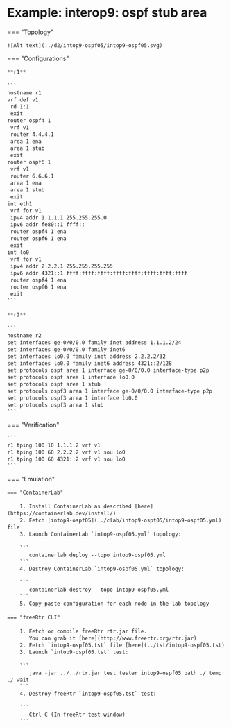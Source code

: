 # Example: interop9: ospf stub area

=== "Topology"

    ![Alt text](../d2/intop9-ospf05/intop9-ospf05.svg)

=== "Configurations"

    **r1**

    ```
    hostname r1
    vrf def v1
     rd 1:1
     exit
    router ospf4 1
     vrf v1
     router 4.4.4.1
     area 1 ena
     area 1 stub
     exit
    router ospf6 1
     vrf v1
     router 6.6.6.1
     area 1 ena
     area 1 stub
     exit
    int eth1
     vrf for v1
     ipv4 addr 1.1.1.1 255.255.255.0
     ipv6 addr fe80::1 ffff::
     router ospf4 1 ena
     router ospf6 1 ena
     exit
    int lo0
     vrf for v1
     ipv4 addr 2.2.2.1 255.255.255.255
     ipv6 addr 4321::1 ffff:ffff:ffff:ffff:ffff:ffff:ffff:ffff
     router ospf4 1 ena
     router ospf6 1 ena
     exit
    ```

    **r2**

    ```
    hostname r2
    set interfaces ge-0/0/0.0 family inet address 1.1.1.2/24
    set interfaces ge-0/0/0.0 family inet6
    set interfaces lo0.0 family inet address 2.2.2.2/32
    set interfaces lo0.0 family inet6 address 4321::2/128
    set protocols ospf area 1 interface ge-0/0/0.0 interface-type p2p
    set protocols ospf area 1 interface lo0.0
    set protocols ospf area 1 stub
    set protocols ospf3 area 1 interface ge-0/0/0.0 interface-type p2p
    set protocols ospf3 area 1 interface lo0.0
    set protocols ospf3 area 1 stub
    ```

=== "Verification"

    ```
    r1 tping 100 10 1.1.1.2 vrf v1
    r1 tping 100 60 2.2.2.2 vrf v1 sou lo0
    r1 tping 100 60 4321::2 vrf v1 sou lo0
    ```

=== "Emulation"

    === "ContainerLab"

        1. Install ContainerLab as described [here](https://containerlab.dev/install/)  
        2. Fetch [intop9-ospf05](../clab/intop9-ospf05/intop9-ospf05.yml) file  
        3. Launch ContainerLab `intop9-ospf05.yml` topology:  

        ```
           containerlab deploy --topo intop9-ospf05.yml  
        ```
        4. Destroy ContainerLab `intop9-ospf05.yml` topology:  

        ```
           containerlab destroy --topo intop9-ospf05.yml  
        ```
        5. Copy-paste configuration for each node in the lab topology

    === "freeRtr CLI"

        1. Fetch or compile freeRtr rtr.jar file.  
           You can grab it [here](http://www.freertr.org/rtr.jar)  
        2. Fetch `intop9-ospf05.tst` file [here](../tst/intop9-ospf05.tst)  
        3. Launch `intop9-ospf05.tst` test:  

        ```
           java -jar ../../rtr.jar test tester intop9-ospf05 path ./ temp ./ wait
        ```
        4. Destroy freeRtr `intop9-ospf05.tst` test:  

        ```
           Ctrl-C (In freeRtr test window)
        ```

